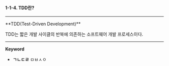 #### 1-1-4. TDD란?


<hr>
**TDD(Test-Driven Development)**

TDD는 짧은 개발 사이클의 반복에 의존하는 소프트웨어 개발 프로세스이다.

<hr>

**Keyword**

- **ㄱㄴㄷㄹ**
  ㅁㅂㅅㅇ

